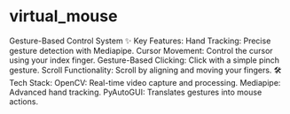# virtual_mouse
Gesture-Based Control System
✨ Key Features:
Hand Tracking: Precise gesture detection with Mediapipe.
Cursor Movement: Control the cursor using your index finger.
Gesture-Based Clicking: Click with a simple pinch gesture.
Scroll Functionality: Scroll by aligning and moving your fingers.
🛠️ Tech Stack:
OpenCV: Real-time video capture and processing.
Mediapipe: Advanced hand tracking.
PyAutoGUI: Translates gestures into mouse actions.
